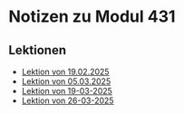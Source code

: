 # Notizen zu Modul 431

## Lektionen
- [Lektion von 19.02.2025](/M431/docs/19-02-2025/page.md)
- [Lektion von 05.03.2025](/M431/docs/05-03-2025/page.md)
- [Lektion von 19-03-2025](/docs/19-03-2025/page.md)
- [Lektion von 26-03-2025](/docs/26-03-2025/page.md)
